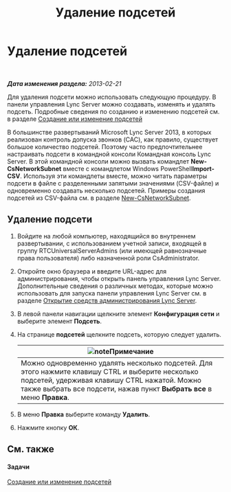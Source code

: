 ﻿---
title: Удаление подсетей
TOCTitle: Удаление подсетей
ms:assetid: c1850f38-40a3-48c9-b6f1-f181c5e63b6b
ms:mtpsurl: https://technet.microsoft.com/ru-ru/library/JJ721873(v=OCS.15)
ms:contentKeyID: 49888172
ms.date: 05/19/2016
mtps_version: v=OCS.15
ms.translationtype: HT
---

# Удаление подсетей

 

_**Дата изменения раздела:** 2013-02-21_

Для удаления подсети можно использовать следующую процедуру. В панели управления Lync Server можно создавать, изменять и удалять подсеть. Подробные сведения по созданию и изменению подсетей см. в разделе [Создание или изменение подсетей](lync-server-2013-create-or-modify-network-subnets.md)

В большинстве развертываний Microsoft Lync Server 2013, в которых реализован контроль допуска звонков (CAC), как правило, существует большое количество подсетей. Поэтому часто предпочтительнее настраивать подсети в командной консоли Командная консоль Lync Server. В этой командной консоли можно вызвать командлет **New-CsNetworkSubnet** вместе с командлетом Windows PowerShell**Import-CSV**. Используя эти командлеты вместе, можно читать параметры подсети в файле с разделенными запятыми значениями (CSV-файле) и одновременно создавать несколько подсетей. Примеры создания подсетей из CSV-файла см. в разделе [New-CsNetworkSubnet](https://docs.microsoft.com/en-us/powershell/module/skype/New-CsNetworkSubnet).

## Удаление подсети

1.  Войдите на любой компьютер, находящийся во внутреннем развертывании, с использованием учетной записи, входящей в группу RTCUniversalServerAdmins (или имеющей равнозначные права пользователя) либо назначенной роли CsAdministrator.

2.  Откройте окно браузера и введите URL-адрес для администрирования, чтобы открыть панель управления Lync Server. Дополнительные сведения о различных методах, которые можно использовать для запуска панели управления Lync Server см. в разделе [Открытие средств администрирования Lync Server](lync-server-2013-open-lync-server-administrative-tools.md).

3.  В левой панели навигации щелкните элемент **Конфигурация сети** и выберите элемент **Подсеть**.

4.  На странице **подсетей** щелкните подсеть, которую следует удалить.
    
    <table>
    <thead>
    <tr class="header">
    <th><img src="images/Gg398412.note(OCS.15).gif" title="note" alt="note" />Примечание</th>
    </tr>
    </thead>
    <tbody>
    <tr class="odd">
    <td>Можно одновременно удалять несколько подсетей. Для этого нажмите клавишу CTRL и выберите несколько подсетей, удерживая клавишу CTRL нажатой. Можно также выбрать все подсети, нажав пункт <strong>Выбрать все</strong> в меню <strong>Правка</strong>.</td>
    </tr>
    </tbody>
    </table>


5.  В меню **Правка** выберите команду **Удалить**.

6.  Нажмите кнопку **ОК**.

## См. также

#### Задачи

[Создание или изменение подсетей](lync-server-2013-create-or-modify-network-subnets.md)

